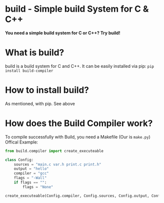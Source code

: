 # build - Simple build System for C & C++
**You need a simple build system for C or C++? Try build!**

# What is build?
build is a build system for C and C++. It can be easily installed via pip: `pip install build-compiler`

#  How to install build?
As mentioned, with pip. See above

# How does the Build Compiler work?
To compile successfully with Build, you need a Makefile (Our is `make.py`)
Offical Example:
```py
from build.compiler import create_executeable

class Config:
    sources = "main.c var.h print.c print.h"
    output = "hello"
    compiler = "gcc"
    flags = "-Wall"
    if flags == "":
        flags = "None"

create_executeable(Config.compiler, Config.sources, Config.output, Config.flags)
```
